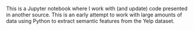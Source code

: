 This is a Jupyter notebook where I work with (and update) code presented in another source. This is an early attempt to work with large amounts of data using Python to extract semantic features from the Yelp dataset.